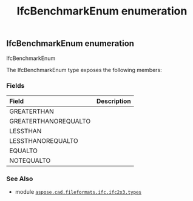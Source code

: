 ﻿---
title: IfcBenchmarkEnum enumeration
second_title: Aspose.CAD for Python via .NET API References
description: 
type: docs
weight: 1790
url: /python-net/aspose.cad.fileformats.ifc.ifc2x3.types/ifcbenchmarkenum/
is_root: false
---

## IfcBenchmarkEnum enumeration

IfcBenchmarkEnum



The IfcBenchmarkEnum type exposes the following members:

### Fields
| Field | Description |
| :- | :- |
| GREATERTHAN |  |
| GREATERTHANOREQUALTO |  |
| LESSTHAN |  |
| LESSTHANOREQUALTO |  |
| EQUALTO |  |
| NOTEQUALTO |  |



### See Also
* module [`aspose.cad.fileformats.ifc.ifc2x3.types`](..)
